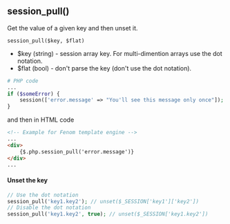 ## session_pull()
Get the value of a given key and then unset it.

```session_pull($key, $flat)```
- $key (string) - session array key. For multi-dimention arrays use the dot notation.
- $flat (bool) - don't parse the key (don't use the dot notation).

```php
# PHP code
...
if ($someError) {
	session(['error.message' => "You'll see this message only once"]);
}
```
and then in HTML code 
```html 
<!-- Example for Fenom template engine -->
...
<div>
    {$.php.session_pull('error.message')} 
</div>
...
```
#### Unset the key
```php
// Use the dot notation
session_pull('key1.key2'); // unset($_SESSION['key1']['key2'])
// Disable the dot notation 
session_pull('key1.key2', true); // unset($_SESSION['key1.key2'])
```